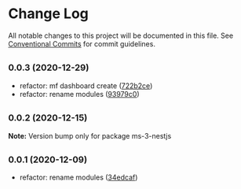 # Change Log

All notable changes to this project will be documented in this file.
See [Conventional Commits](https://conventionalcommits.org) for commit guidelines.

## <small>0.0.3 (2020-12-29)</small>

* refactor: mf dashboard create ([722b2ce](https://github.com/gmahechas/erp/commit/722b2ce))
* refactor: rename modules ([93979c0](https://github.com/gmahechas/erp/commit/93979c0))





## <small>0.0.2 (2020-12-15)</small>

**Note:** Version bump only for package ms-3-nestjs





## <small>0.0.1 (2020-12-09)</small>

* refactor: rename modules ([34edcaf](https://github.com/gmahechas/erp/commit/34edcaf))
